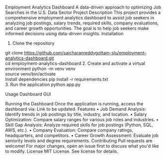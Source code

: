Employment Analytics Dashboard
A data-driven approach to optimizing Job Searches in the U.S. Data Sector
Project Description
This project provides a comprehensive employment analytics dashboard to assist job seekers in analyzing job postings, salary trends, required skills, company evaluations, and career growth opportunities. The goal is to help job seekers make informed decisions using data-driven insights.
Installation
1.	Clone the repository

git clone https://github.com/saicharanreddygottam-slu/employment-analytics-dashboard.git  
cd employment-analytics-dashboard 
2.	Create and activate a virtual environment
python -m venv venv  
source venv/bin/activate  
Install dependencies
pip install -r requirements.txt  
3.	Run the application
python app.py  

Usage
Dashboard GUI
 
Running the Dashboard
Once the application is running, access the dashboard via:
Link to be updated.
Features
•	Job Demand Analysis: Identify trends in job postings by title, industry, and location.
•	Salary Optimization: Compare salary ranges for various job roles and industries.
•	Skill Gap Analysis: Analyze required skills for job postings (Python, SQL, AWS, etc.).
•	Company Evaluation: Compare company ratings, headquarters, and competitors.
•	Career Growth Assessment: Evaluate job seniority levels and degree requirements.
Contributing
Pull requests are welcome! For major changes, open an issue first to discuss what you'd like to modify.
License
MIT License. See license for details.

